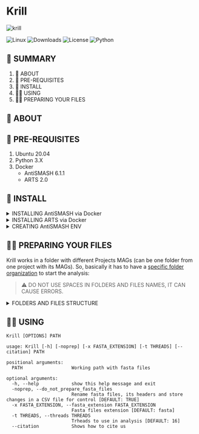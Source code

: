 # Krill

![krill](images/krill.png)

![Linux](https://img.shields.io/badge/Linux-FCC624?style=for-the-badge&logo=linux&logoColor=black)
![Downloads](https://img.shields.io/github/downloads/saulobritto/Krill/total?style=for-the-badge)
![License](https://img.shields.io/github/license/saulobritto/Krill?style=for-the-badge)
![Python](https://img.shields.io/github/pipenv/locked/python-version/saulobritto/Krill?style=for-the-badge)

## :mag_right: SUMMARY
1. :scroll: ABOUT
2. :electric_plug: PRE-REQUISITES
3. :dvd: INSTALL
4. :woman_technologist: USING
5. :woman_teacher: PREPARING YOUR FILES

## :scroll: ABOUT

## :electric_plug: PRE-REQUISITES
1. Ubuntu 20.04
2. Python 3.X
3. Docker
    - AntiSMASH 6.1.1
    - ARTS 2.0

## :dvd: INSTALL

<details><summary>INSTALLING AntiSMASH via Docker</summary>
<p>
    
1. Pull [AntiSMASH Docker Image](https://hub.docker.com/r/antismash/standalone)
    
```
docker pull antismash/standalone
```
    
2. Prepare AntiSMASH run scripts
    
```
mkdir ~/bin    # not required if you already have that
curl -q https://dl.secondarymetabolites.org/releases/6.1.1/docker-run_antismash-full > ~/bin/run_antismash
chmod a+x ~/bin/run_antismash
export PATH="$HOME/bin:$PATH"
```
    
3. Test installation
    
```
run_antismash . . --version
```
    
or
    
```
run_antismash . . --version
```
    
</p>
</details>
    
<details><summary>INSTALLING ARTS via Docker</summary>
<p>
    
1. Choose a folder to ARTS Docker Compose to be and download it
    
```
mkdir ARTSdocker && cd ARTSdocker && export ARTSPATH=$(pwd)
wget -O docker-compose.yml https://bitbucket.org/ziemertlab/arts/raw/HEAD/docker-compose-arts.yml
```

</p>
</details>

<details><summary>CREATING AntiSMASH ENV</summary>
<p>

</p>
</details>

## :woman_teacher: PREPARING YOUR FILES

Krill works in a folder with different Projects MAGs (can be one folder from one project with its MAGs). So, basically it has to have a [specific folder organization](example/) to start the analysis:

> :warning: DO NOT USE SPACES IN FOLDERS AND FILES NAMES, IT CAN CAUSE ERRORS.

<details><summary>FOLDERS AND FILES STRUCTURE</summary>
<p>
    
#### Flowchart Scheme
```mermaid
flowchart TB
    subgraph A[example/ - Main folder]
        subgraph B[PRJNA602601/ ]
        E[MAG_1.fasta]
        F[MAG_2.fasta]
        G[MAG_3.fasta]
        N[...]
        end
        subgraph C[Project_B/ ]
        H[MAG_1.fasta]
        I[MAG_2.fasta]
        J[MAG_3.fasta]
        O[...]
        end
        subgraph D[Project_C/ ]
        K[MAG_1.fasta]
        L[MAG_2.fasta]
        M[MAG_3.fasta]
        P[...]
        end
    end
```

#### Printscreen Scheme
<p align="center">
    <img src="https://user-images.githubusercontent.com/50638088/184180804-c794655e-3e4c-4509-b38a-3f63eac7c0d5.png"/>
</p>
</p>
</details>
    
## :woman_technologist: USING
```
Krill [OPTIONS] PATH
```

```
usage: Krill [-h] [-noprep] [-x FASTA_EXTENSION] [-t THREADS] [--citation] PATH

positional arguments:
  PATH                  Working path with fasta files

optional arguments:
  -h, --help            show this help message and exit
  -noprep, --do_not_prepare_fasta_files
                        Rename fasta files, its headers and store changes in a CSV file for control [DEFAULT: TRUE]
  -x FASTA_EXTENSION, --fasta_extension FASTA_EXTENSION
                        Fasta files extension [DEFAULT: fasta]
  -t THREADS, --threads THREADS
                        Trheads to use in analysis [DEFAULT: 16]
  --citation            Shows how to cite us
```
